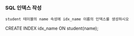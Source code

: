 ### SQL 인덱스 작성
```
student 테이블의 name 속성에 idx_name 이름의 인덱스를 생성하시오
```
CREATE INDEX idx_name ON student(name);   
